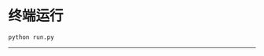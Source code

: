 # 终端运行

```shell
python run.py
```
****************************************************************************************************************************************************************************************************